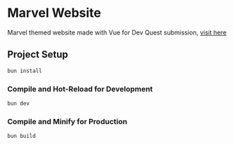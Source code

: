 # Marvel Website
Marvel themed website made with Vue for Dev Quest submission, [visit here](https://HarshNarayanJha.github.io/marvel-website/edit/main/README.md)

## Project Setup

```sh
bun install
```

### Compile and Hot-Reload for Development

```sh
bun dev
```

### Compile and Minify for Production

```sh
bun build
```
